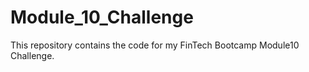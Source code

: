 # Module_10_Challenge
This repository contains the code for my FinTech Bootcamp Module10 Challenge.
